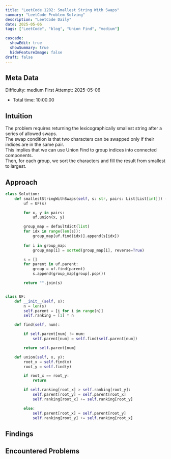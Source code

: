 ```yaml
---
title: "LeetCode 1202: Smallest String With Swaps"
summary: "LeetCode Problem Solving"
description: "LeetCode Daily"
date: 2025-05-06
tags: ["LeetCode", "blog", "Union Find", "medium"]

cascade:
  showEdit: true
  showSummary: true
  hideFeatureImage: false
draft: false
---
```


## Meta Data

Difficulty: medium
First Attempt: 2025-05-06
- Total time: 10:00.00

## Intuition

The problem requires returning the lexicographically smallest string after a series of allowed swaps.  
The swap condition is that two characters can be swapped only if their indices are in the same pair.  
This implies that we can use Union Find to group indices into connected components.  
Then, for each group, we sort the characters and fill the result from smallest to largest.


## Approach
```python
class Solution:
    def smallestStringWithSwaps(self, s: str, pairs: List[List[int]]) -> str:
        uf = UF(s)

        for x, y in pairs:
            uf.union(x, y)

        group_map = defaultdict(list)
        for idx in range(len(s)):
            group_map[uf.find(idx)].append(s[idx])
        
        for i in group_map:
            group_map[i] = sorted(group_map[i], reverse=True)

        s = []
        for parent in uf.parent:
            group = uf.find(parent)
            s.append(group_map[group].pop())

        return "".join(s)


class UF:
    def __init__(self, s):
        n = len(s)
        self.parent = [i for i in range(n)]
        self.ranking = [1] * n

    def find(self, num):

        if self.parent[num] != num:
            self.parent[num] = self.find(self.parent[num])

        return self.parent[num]

    def union(self, x, y):
        root_x = self.find(x)
        root_y = self.find(y)

        if root_x == root_y:
            return

        if self.ranking[root_x] > self.ranking[root_y]:
            self.parent[root_y] = self.parent[root_x]
            self.ranking[root_x] += self.ranking[root_y]

        else:
            self.parent[root_x] = self.parent[root_y]
            self.ranking[root_y] += self.ranking[root_x]
```
## Findings

## Encountered Problems 